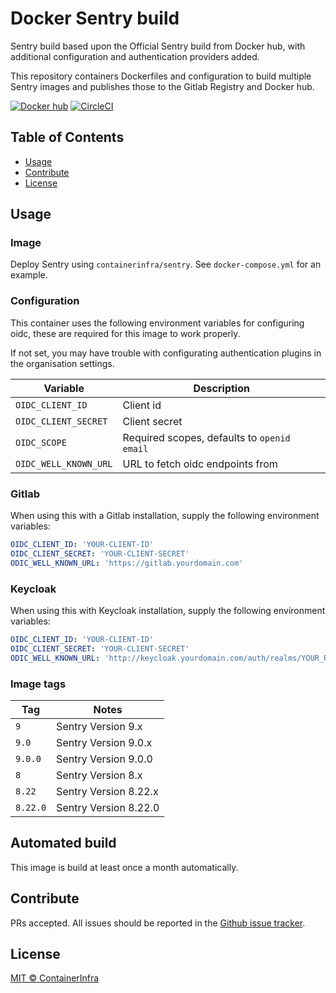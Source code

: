 # Docker Sentry build

Sentry build based upon the Official Sentry build from Docker hub, with additional configuration and authentication providers added.

This repository containers Dockerfiles and configuration to build multiple Sentry images and publishes those to the Gitlab Registry and Docker hub.

[![Docker hub](https://img.shields.io/docker/pulls/containerinfra/sentry.svg)](https://hub.docker.com/r/containerinfra/sentry/) [![CircleCI](https://circleci.com/gh/containerinfra/sentry.svg?style=svg)](https://circleci.com/gh/containerinfra/sentry)


## Table of Contents

- [Usage](#usage)
- [Contribute](#contribute)
- [License](#license)

## Usage

### Image

Deploy Sentry using `containerinfra/sentry`. See `docker-compose.yml` for an example.

### Configuration

This container uses the following environment variables for configuring oidc, these are required for this image to work properly. 

If not set, you may have trouble with configurating authentication plugins in the organisation settings.

| Variable | Description |
|-----|-------|
| `OIDC_CLIENT_ID` | Client id |
| `OIDC_CLIENT_SECRET` | Client secret |
| `OIDC_SCOPE` | Required scopes, defaults to `openid email` |
| `OIDC_WELL_KNOWN_URL` | URL to fetch oidc endpoints from |

### Gitlab

When using this with a Gitlab installation, supply the following environment variables:

```yaml
OIDC_CLIENT_ID: 'YOUR-CLIENT-ID'
OIDC_CLIENT_SECRET: 'YOUR-CLIENT-SECRET'
ODIC_WELL_KNOWN_URL: 'https://gitlab.yourdomain.com'
```

### Keycloak

When using this with Keycloak installation, supply the following environment variables:

```yaml
OIDC_CLIENT_ID: 'YOUR-CLIENT-ID'
OIDC_CLIENT_SECRET: 'YOUR-CLIENT-SECRET'
ODIC_WELL_KNOWN_URL: 'http://keycloak.yourdomain.com/auth/realms/YOUR_REALM'
```

### Image tags

| Tag | Notes |
|-----|-------|
| `9` | Sentry Version 9.x |
| `9.0` | Sentry Version 9.0.x |
| `9.0.0` | Sentry Version 9.0.0 |
| `8` | Sentry Version 8.x |
| `8.22` | Sentry Version 8.22.x |
| `8.22.0` | Sentry Version 8.22.0 |

## Automated build

This image is build at least once a month automatically.

## Contribute

PRs accepted. All issues should be reported in the [Github issue tracker](https://github.com/containerinfra/sentry/issues).

## License

[MIT © ContainerInfra](LICENSE)
